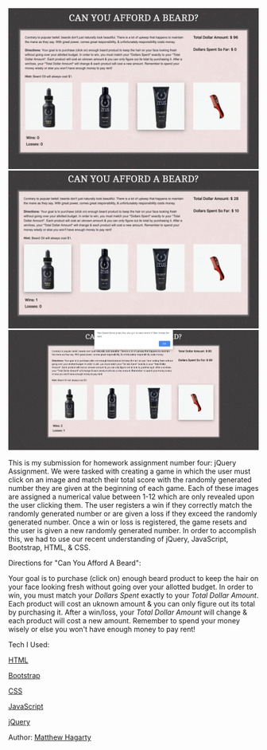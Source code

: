 <img src ="assets/images/beard1.png">
<img src ="assets/images/beard2.png">
<img src ="assets/images/beard3.png">

This is my submission for homework assignment number four: jQuery Assignment. We were tasked with creating a game in which the user must click on an image and match their total score with the randomly generated number they are given at the beginning of each game. Each of these images are assigned a numerical value between 1-12 which are only revealed upon the user clicking them. The user registers a win if they correctly match the randomly generated number or are given a loss if they exceed the randomly generated number. Once a win or loss is registered, the game resets and the user is given a new randomly generated number. In order to accomplish this, we had to use our recent understanding of jQuery, JavaScript, Bootstrap, HTML, & CSS.


Directions for "Can You Afford A Beard":

Your goal is to purchase (click on) enough beard product to keep the hair on your face looking fresh without going over your allotted budget. In order to win, you must match your *Dollars Spent* exactly to your *Total Dollar Amount*. Each product will cost an uknown amount & you can only figure out its total by purchasing it. After a win/loss, your *Total Dollar Amount* will change & each product will cost a new amount. Remember to spend your money wisely or else you won't have enough money to pay rent!

Tech I Used:

[HTML](https://www.w3schools.com/html/)

[Bootstrap](https://getbootstrap.com/docs/4.3/getting-started/introduction/)

[CSS](https://www.w3schools.com/css/)

[JavaScript](https://www.w3schools.com/js/)

[jQuery](https://www.w3schools.com/jquery/)

Author: [Matthew Hagarty](https://github.com/matthewryanhagarty)